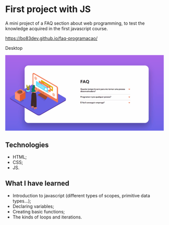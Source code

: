 # First project with JS

A mini project of a FAQ section about web programming, to test the knowledge acquired in the first javascript course. 

https://bo83dev.github.io/faq-programacao/

Desktop

<img src="./imagens/tela-faq.gif" alt="FAQ project screen gif">

## Technologies

- HTML;
- CSS;
- JS.

## What I have learned

- Introduction to javascript (different types of scopes, primitive data types...);
- Declaring variables;
- Creating basic functions;
- The kinds of loops and iterations.
